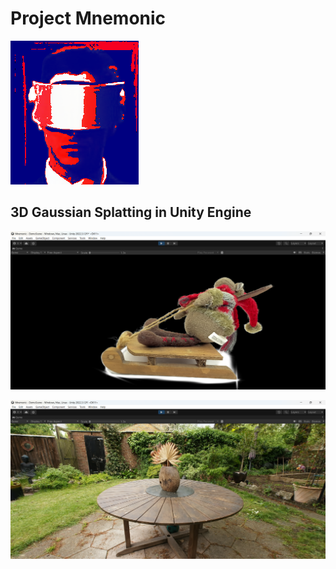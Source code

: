 # Project Mnemonic
![logo](Assets/Demos/logo.png)

## 3D Gaussian Splatting in Unity Engine
![toy](Assets/Demos/demo_2.png)

![garden](Assets/Demos/demo_3.png)
